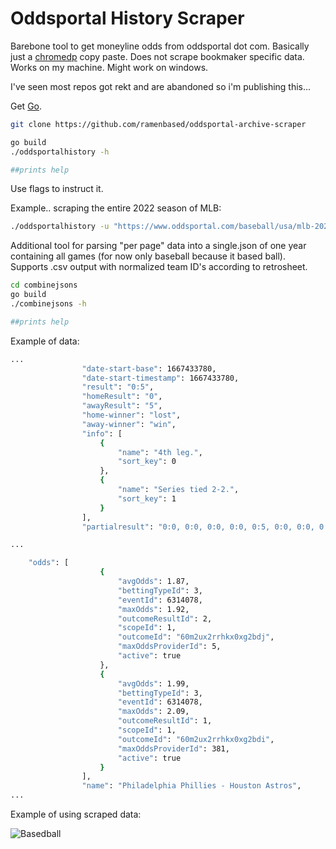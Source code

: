 # Oddsportal History Scraper

Barebone tool to get moneyline odds from oddsportal dot com. Basically just a [chromedp](https://github.com/chromedp/chromedp) copy paste. Does not scrape bookmaker specific data. Works on my machine. Might work on windows. 

I've seen most repos got rekt and are abandoned so i'm publishing this... 

Get [Go](https://go.dev).

```bash
git clone https://github.com/ramenbased/oddsportal-archive-scraper
```

```bash
go build
./oddsportalhistory -h

##prints help
```
Use flags to instruct it.

Example.. scraping the entire 2022 season of MLB:

```bash
./oddsportalhistory -u "https://www.oddsportal.com/baseball/usa/mlb-2022/results/#/page/" -p 55 -s "MLB2022-"
```

Additional tool for parsing "per page" data into a single.json of one year containing all games (for now only baseball because it based ball).
Supports .csv output with normalized team ID's according to retrosheet.

```bash
cd combinejsons
go build
./combinejsons -h

##prints help
```
Example of data:

```bash
...
                "date-start-base": 1667433780,
                "date-start-timestamp": 1667433780,
                "result": "0:5",
                "homeResult": "0",
                "awayResult": "5",
                "home-winner": "lost",
                "away-winner": "win",
                "info": [
                    {
                        "name": "4th leg.",
                        "sort_key": 0
                    },
                    {
                        "name": "Series tied 2-2.",
                        "sort_key": 1
                    }
                ],
                "partialresult": "0:0, 0:0, 0:0, 0:0, 0:5, 0:0, 0:0, 0:0, 0:0",

...

    "odds": [
                    {
                        "avgOdds": 1.87,
                        "bettingTypeId": 3,
                        "eventId": 6314078,
                        "maxOdds": 1.92,
                        "outcomeResultId": 2,
                        "scopeId": 1,
                        "outcomeId": "60m2ux2rrhkx0xg2bdj",
                        "maxOddsProviderId": 5,
                        "active": true
                    },
                    {
                        "avgOdds": 1.99,
                        "bettingTypeId": 3,
                        "eventId": 6314078,
                        "maxOdds": 2.09,
                        "outcomeResultId": 1,
                        "scopeId": 1,
                        "outcomeId": "60m2ux2rrhkx0xg2bdi",
                        "maxOddsProviderId": 381,
                        "active": true
                    }
                ],
                "name": "Philadelphia Phillies - Houston Astros",
...

```

Example of using scraped data:

![Basedball](https://i.imgur.com/dKwvJAj.png)
